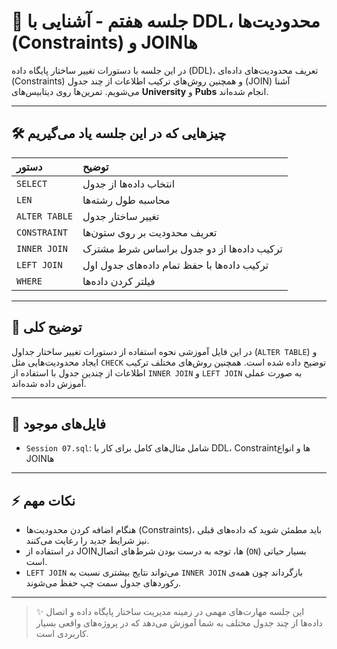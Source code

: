 # 🧩 جلسه هفتم - آشنایی با DDL، محدودیت‌ها (Constraints) و JOINها

در این جلسه با دستورات تغییر ساختار پایگاه داده (DDL)، تعریف محدودیت‌های داده‌ای (Constraints) و همچنین روش‌های ترکیب اطلاعات از چند جدول (JOIN) آشنا می‌شویم. تمرین‌ها روی دیتابیس‌های **University** و **Pubs** انجام شده‌اند.

---

## 🛠️ چیزهایی که در این جلسه یاد می‌گیریم

| دستور | توضیح |
|:---|:---|
| `SELECT` | انتخاب داده‌ها از جدول |
| `LEN` | محاسبه طول رشته‌ها |
| `ALTER TABLE` | تغییر ساختار جدول |
| `CONSTRAINT` | تعریف محدودیت بر روی ستون‌ها |
| `INNER JOIN` | ترکیب داده‌ها از دو جدول براساس شرط مشترک |
| `LEFT JOIN` | ترکیب داده‌ها با حفظ تمام داده‌های جدول اول |
| `WHERE` | فیلتر کردن داده‌ها |

---

## 📜 توضیح کلی

در این فایل آموزشی نحوه استفاده از دستورات تغییر ساختار جداول (`ALTER TABLE`) و ایجاد محدودیت‌هایی مثل `CHECK` توضیح داده شده است.
همچنین روش‌های مختلف ترکیب اطلاعات از چندین جدول با استفاده از `INNER JOIN` و `LEFT JOIN` به صورت عملی آموزش داده شده‌اند.

---

## 📂 فایل‌های موجود

- `Session 07.sql`: شامل مثال‌های کامل برای کار با DDL، Constraintها و انواع JOINها

---

## ⚡ نکات مهم

- هنگام اضافه کردن محدودیت‌ها (Constraints)، باید مطمئن شوید که داده‌های قبلی نیز شرایط جدید را رعایت می‌کنند.
- در استفاده از JOINها، توجه به درست بودن شرط‌های اتصال (`ON`) بسیار حیاتی است.
- `LEFT JOIN` می‌تواند نتایج بیشتری نسبت به `INNER JOIN` بازگرداند چون همه‌ی رکوردهای جدول سمت چپ حفظ می‌شوند.

---

> ✨ این جلسه مهارت‌های مهمی در زمینه مدیریت ساختار پایگاه داده و اتصال داده‌ها از چند جدول مختلف به شما آموزش می‌دهد که در پروژه‌های واقعی بسیار کاربردی است.

